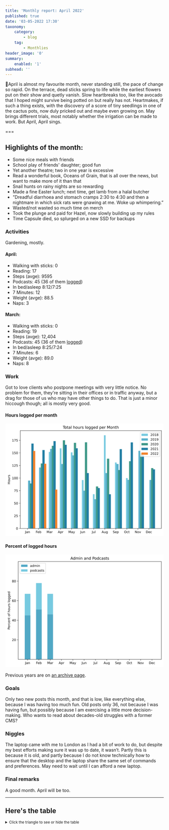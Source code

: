 ```yaml
---
title: 'Monthly report: April 2022'
published: true
date: '03-05-2022 17:30'
taxonomy:
    category:
        - blog
    tag:
        - Monthlies
header_image: '0'
summary:
    enabled: '1'
subhead: ''
---
```


April is almost my favourite month, never standing still, the pace of change so rapid. On the terrace, dead sticks spring to life while the earliest flowers put on their show and quetly vanish. Slow heartbreaks too, like the avocado that I hoped might survive being potted on but really has not. Heartmakes, if such a thing exists, with the discovery of a score of tiny seedlings in one of the cactus pots, now duly pricked out and maybe even growing on. May brings different trials, most notably whether the irrigation can be made to work. But April, April sings.

===

## Highlights of the month:

- Some nice meals with friends
- School play of friends' daughter; good fun
- Yet another theatre; two in one year is excessive
- Read a wonderful book, Oceans of Grain, that is all over the news, but want to make more of it than that
- Snail hunts on rainy nights are so rewarding
- Made a fine Easter lunch; next time, get lamb from a halal butcher
- ”Dreadful diarrhoea and stomach cramps 2:30 to 4:30 and then a nightmare in which sick rats were gnawing at me. Woke up whimpering.”
- Wasted/not wasted so much time on merch
- Took the plunge and paid for Hazel, now slowly building up my rules
- Time Capsule died, so splurged on a new SSD for backups

### Activities

Gardening, mostly. 

#### April: 
* Walking with sticks: 0
* Reading: 17
* Steps (avge): 9595
* Podcasts: 45 (36 of them [logged](https://www.jeremycherfas.net/stream/))
* In bed/asleep 8:12/7:25
* 7 Minutes: 12
* Weight (avge): 88.5
* Naps: 3

#### March: 
* Walking with sticks: 0
* Reading: 19
* Steps (avge): 12,404
* Podcasts: 45 (36 of them [logged](https://www.jeremycherfas.net/stream/))
* In bed/asleep 8:25/7:24
* 7 Minutes: 6
* Weight (avge): 89.0
* Naps: 8

### Work

Got to love clients who postpone meetings with very little notice. No problem for them, they're sitting in their offices or in traffic anyway, but a drag for those of us who may have other things to do. That is just a minor hiccough though; all is mostly very good.

#### Hours logged per month

![Graph of total hours worked each month since January 2018](hours-logged2018-2021-03.svg)

#### Percent of logged hours

![Percentage of hours logged for Admin (51%) and Podcasts (27%)](percents-2022.svg)

Previous years are on [an archive page](https://jeremycherfas.net/blog/working-life).

### Goals

Only two new posts this month, and that is low, like everything else, because I was having too much fun. Old posts only 36, not because I was having fun, but possibly because I am exercising a little more decision-making. Who wants to read about decades-old struggles with a former CMS?

### Niggles

The laptop came with me to London as I had a bit of work to do, but despite my best efforts making sure it was up to date, it wasn’t. Partly this is because it is old, and partly because I do not know technically how to ensure that the desktop and the laptop share the same set of commands and preferences. May need to wait until I can afford a new laptop.

### Final remarks

A good month. April will be too.

----

## Here's the table
<details>
<summary style="font-size: smaller;">Click the triangle to see or hide the table</summary>
<table class="worktable">
<thead>
<tr>
<th style="text-align: right;" class="bigrow">Month</th>
<th style="text-align: center;" class="bigrow">Total</th>
<th style="text-align: center;" class="smallrow">Daily</th>
<th style="text-align: center;"class="smallrow">Admin %</th>
<th style="text-align: center;"class="smallrow">ETP %</th>
<th style="text-align: center;"class="smallrow">Other %</th>
</tr>
</thead>
<tbody>
<tr>
<td style="text-align: right;">2022-03</td>
<td style="text-align: center;">77.1</td>
<td style="text-align: center;">2.48</td>
<td style="text-align: center;">46</td>
<td style="text-align: center;">21</td>
<td style="text-align: center;">33</td>
</tr>
<tr>
<td style="text-align: right;">2022-02</td>
<td style="text-align: center;">128.5</td>
<td style="text-align: center;">4.62</td>
<td style="text-align: center;">51</td>
<td style="text-align: center;">27</td>
<td style="text-align: center;">22</td>
</tr>
<tr>
<td style="text-align: right;">2022-01</td>
<td style="text-align: center;">153.9</td>
<td style="text-align: center;">4.96</td>
<td style="text-align: center;">45</td>
<td style="text-align: center;">22</td>
<td style="text-align: center;">33</td>
</tr>
</tbody>
</table>
</details>
